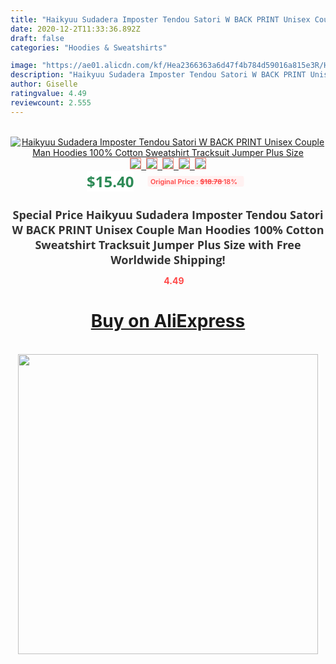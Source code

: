 ```yaml
---
title: "Haikyuu Sudadera Imposter Tendou Satori W BACK PRINT Unisex Couple Man Hoodies 100% Cotton Sweatshirt Tracksuit Jumper Plus Size"
date: 2020-12-2T11:33:36.892Z
draft: false
categories: "Hoodies & Sweatshirts"

image: "https://ae01.alicdn.com/kf/Hea2366363a6d47f4b784d59016a815e3R/Haikyuu-Sudadera-Imposter-Tendou-Satori-W-BACK-PRINT-Unisex-Couple-Man-Hoodies-100-Cotton-Sweatshirt-Tracksuit.jpg"
description: "Haikyuu Sudadera Imposter Tendou Satori W BACK PRINT Unisex Couple Man Hoodies 100% Cotton Sweatshirt Tracksuit Jumper Plus Size"
author: Giselle
ratingvalue: 4.49
reviewcount: 2.555
---
```

<br>
<div style="text-align: center;">
<a href="https://s.click.aliexpress.com/e/_AfAvS5" target="_blank" rel="nofollow noopener noreferrer"><img alt="Haikyuu Sudadera Imposter Tendou Satori W BACK PRINT Unisex Couple Man Hoodies 100% Cotton Sweatshirt Tracksuit Jumper Plus Size" class="magnifier-image" src="https://ae01.alicdn.com/kf/Hea2366363a6d47f4b784d59016a815e3R/Haikyuu-Sudadera-Imposter-Tendou-Satori-W-BACK-PRINT-Unisex-Couple-Man-Hoodies-100-Cotton-Sweatshirt-Tracksuit.jpg_640x640.jpg">
<br>
<img style="border:1px solid salmon" src="https://ae01.alicdn.com/kf/Hea2366363a6d47f4b784d59016a815e3R/Haikyuu-Sudadera-Imposter-Tendou-Satori-W-BACK-PRINT-Unisex-Couple-Man-Hoodies-100-Cotton-Sweatshirt-Tracksuit.jpg_120x120.jpg">&nbsp;&nbsp;<img style="border:1px solid salmon" src="https://ae01.alicdn.com/kf/Hd3d7df4eaaba431fab8c403c3119bd61O/Haikyuu-Sudadera-Imposter-Tendou-Satori-W-BACK-PRINT-Unisex-Couple-Man-Hoodies-100-Cotton-Sweatshirt-Tracksuit.jpg_120x120.jpg">&nbsp;&nbsp;<img style="border:1px solid salmon" src="https://ae01.alicdn.com/kf/Hb74818bf50014359818b112bcc718c62S/Haikyuu-Sudadera-Imposter-Tendou-Satori-W-BACK-PRINT-Unisex-Couple-Man-Hoodies-100-Cotton-Sweatshirt-Tracksuit.jpg_120x120.jpg">&nbsp;&nbsp;<img style="border:1px solid salmon" src="https://ae01.alicdn.com/kf/He932d590591a4f41805c9e17c0a66866J/Haikyuu-Sudadera-Imposter-Tendou-Satori-W-BACK-PRINT-Unisex-Couple-Man-Hoodies-100-Cotton-Sweatshirt-Tracksuit.jpg_120x120.jpg">&nbsp;&nbsp;<img style="border:1px solid salmon" src="https://ae01.alicdn.com/kf/H6dbe74955c0341cda78442357ef1326cC/Haikyuu-Sudadera-Imposter-Tendou-Satori-W-BACK-PRINT-Unisex-Couple-Man-Hoodies-100-Cotton-Sweatshirt-Tracksuit.jpg_120x120.jpg"></a></div><br0>
<div style="text-align: center;"><span style="background-color: white; border: 0px; box-sizing: border-box; color: seagreen; display: inline-block; font-family: &quot;open sans&quot; , &quot;arial&quot; , &quot;helvetica&quot; , sans-serif , &quot;heiti&quot;; font-size: 24px; font-stretch: inherit; font-weight: 700; line-height: inherit; margin: 0px 10px 0px 0px; padding: 0px; vertical-align: middle;">$15.40 </span>
<span style="background: rgb(255 , 241 , 241); border-radius: 3px; border: 0px; box-sizing: border-box; color: #ff4747; display: inline-block; font-family: inherit; font-size: 12px; font-stretch: inherit; font-style: inherit; font-variant: inherit; font-weight: 600; line-height: inherit; margin: 0px; padding: 2px 5px; transform: scale(0.9); vertical-align: middle;">Original Price : <b style="text-decoration: line-through;">$18.78 </b> 18%&nbsp;&nbsp;</span></div>
<h1 style="color: #333333; display: inline-block; font-family: &quot;open sans&quot; , &quot;arial&quot; , &quot;helvetica&quot; , sans-serif , &quot;heiti&quot;; font-size: 18px; font-stretch: inherit; font-weight: 700; text-align: center;">Special Price Haikyuu Sudadera Imposter Tendou Satori W BACK PRINT Unisex Couple Man Hoodies 100% Cotton Sweatshirt Tracksuit Jumper Plus Size with Free Worldwide Shipping!</h1>
<div style="color: #ff4747; text-align: center;">
<img src="https://4.bp.blogspot.com/-M0ZcTcb-5uY/XleCXlxnR4I/AAAAAAAAAEc/OrjgMkXV1oMQFaCRZj5HQwOCBcu3w1FegCPcBGAYYCw/s1600/star.png" style="height: 15px;">&nbsp;<b>4.49</b></div>
<div class="button_cont" align="center"><a class="buynow_a" href="https://s.click.aliexpress.com/e/_AfAvS5" target="_blank" rel="nofollow noopener noreferrer"><H1>Buy on AliExpress</H1></a></div><br>
<div class="separator" style="clear: both; text-align: center;">
<img src="https://lh3.googleusercontent.com/-pTy5HemUv9M/XlePHvY0dAI/AAAAAAAAAE4/0nX5iRUoIWY8eMW9Dpxeirr157OZliDIgCLcBGAsYHQ/s1600/badge.gif" width="480">
</div>
